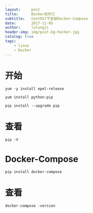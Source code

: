 ```yaml
---
layout:     post
title:      Docker系列三
subtitle:   CentOS7下安装Docker-Compose
date:       2017-11-05
author:     lulongji
header-img: img/post-bg-hacker.jpg
catalog: true
tags:
    - linux
    - Docker
---
```


# 开始

    yum -y install epel-release

    yum install python-pip

    pip install --upgrade pip

# 查看

    pip -V

# Docker-Compose

    pip install docker-compose

# 查看

    docker-compose -version


